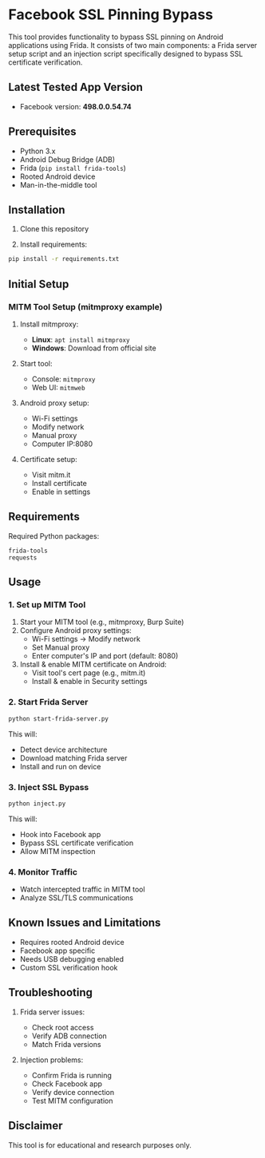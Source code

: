 # Facebook SSL Pinning Bypass

This tool provides functionality to bypass SSL pinning on Android applications using Frida. It consists of two main components: a Frida server setup script and an injection script specifically designed to bypass SSL certificate verification.

## Latest Tested App Version
- Facebook version: **498.0.0.54.74**

## Prerequisites

- Python 3.x
- Android Debug Bridge (ADB)
- Frida (`pip install frida-tools`)
- Rooted Android device
- Man-in-the-middle tool

## Installation

1. Clone this repository

2. Install requirements:
```bash
pip install -r requirements.txt
```

## Initial Setup

### MITM Tool Setup (mitmproxy example)
1. Install mitmproxy:
   - **Linux**: `apt install mitmproxy`
   - **Windows**: Download from official site

2. Start tool:
   - Console: `mitmproxy`
   - Web UI: `mitmweb`

3. Android proxy setup:
   - Wi-Fi settings
   - Modify network
   - Manual proxy
   - Computer IP:8080

4. Certificate setup:
   - Visit mitm.it
   - Install certificate
   - Enable in settings

## Requirements

Required Python packages:
```
frida-tools
requests
```

## Usage

### 1. Set up MITM Tool
1. Start your MITM tool (e.g., mitmproxy, Burp Suite)
2. Configure Android proxy settings:
   - Wi-Fi settings → Modify network
   - Set Manual proxy
   - Enter computer's IP and port (default: 8080)
3. Install & enable MITM certificate on Android:
   - Visit tool's cert page (e.g., mitm.it)
   - Install & enable in Security settings

### 2. Start Frida Server
```bash
python start-frida-server.py
```
This will:
- Detect device architecture
- Download matching Frida server
- Install and run on device

### 3. Inject SSL Bypass
```bash
python inject.py
```
This will:
- Hook into Facebook app
- Bypass SSL certificate verification
- Allow MITM inspection

### 4. Monitor Traffic
- Watch intercepted traffic in MITM tool
- Analyze SSL/TLS communications

## Known Issues and Limitations

- Requires rooted Android device
- Facebook app specific
- Needs USB debugging enabled
- Custom SSL verification hook

## Troubleshooting

1. Frida server issues:
   - Check root access
   - Verify ADB connection
   - Match Frida versions

2. Injection problems:
   - Confirm Frida is running
   - Check Facebook app
   - Verify device connection
   - Test MITM configuration

## Disclaimer

This tool is for educational and research purposes only.
